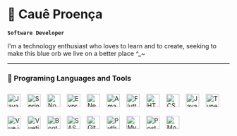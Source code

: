 # 🪼 Cauê Proença

**`Software Developer`**

I'm a technology enthusiast who loves to learn and to create, seeking to make this blue orb we live on a better place ^_~


---

### 🪸 Programing Languages and Tools

<img 
    align="left" 
    alt="Java"
    title="Java" 
    width="30px" 
    style="padding: 10px 12px 10px 0px"
    src="https://cdn.jsdelivr.net/gh/devicons/devicon@latest/icons/java/java-original.svg" />
<img
    align="left" 
    alt="Spring"
    title="Spring" 
    width="30px" 
    style="padding: 10px 12px 10px 0px"
     src="https://cdn.jsdelivr.net/gh/devicons/devicon@latest/icons/spring/spring-original.svg" />
<img
    align="left" 
    alt="Node.js"
    title="Node.js" 
    width="30px" 
    style="padding: 10px 12px 10px 0px"
    src="https://cdn.jsdelivr.net/gh/devicons/devicon@latest/icons/nodejs/nodejs-original.svg" />
<img
    align="left" 
    alt="Express"
    title="Express" 
    width="30px" 
    style="padding: 10px 12px 10px 0px"
    src="https://cdn.jsdelivr.net/gh/devicons/devicon@latest/icons/express/express-original.svg" />
<img
    align="left" 
    alt="NestJS"
    title="NestJS" 
    width="30px" 
    style="padding: 10px 12px 10px 0px"
    src="https://cdn.jsdelivr.net/gh/devicons/devicon@latest/icons/nestjs/nestjs-original.svg" />
<img
    align="left" 
    alt="Amazon Web Services"
    title="Amazon Web Services" 
    width="30px" 
    style="padding: 10px 12px 10px 0px"
    src="https://cdn.jsdelivr.net/gh/devicons/devicon@latest/icons/amazonwebservices/amazonwebservices-original-wordmark.svg" />
<img
    align="left" 
    alt="Flutter"
    title="Flutter" 
    width="30px" 
    style="padding: 10px 12px 10px 0px"
    src="https://cdn.jsdelivr.net/gh/devicons/devicon@latest/icons/flutter/flutter-original.svg" />
<img 
    align="left" 
    alt="HTML"
    title="HTML" 
    width="30px" 
    style="padding: 10px 12px 10px 0px" 
    src="https://cdn.jsdelivr.net/gh/devicons/devicon@latest/icons/html5/html5-original.svg" 
/>
<img 
    align="left" 
    alt="CSS" 
    title="CSS"
    width="30px" 
    style="padding: 10px 12px 10px 0px" 
    src="https://cdn.jsdelivr.net/gh/devicons/devicon@latest/icons/css3/css3-original.svg" 
/>
<img 
    align="left" 
    alt="JavaScript" 
    title="JavaScript"
    width="30px" 
    style="padding: 10px 12px 10px 0px" 
    src="https://cdn.jsdelivr.net/gh/devicons/devicon@latest/icons/javascript/javascript-original.svg" 
/>
<img 
    align="left" 
    alt="TypeScript"
    title="TypeScript" 
    width="30px" 
    style="padding: 10px 12px 10px 0px" 
    src="https://cdn.jsdelivr.net/gh/devicons/devicon@latest/icons/typescript/typescript-original.svg" 
/>
<img 
    align="left" 
    alt="Vue.js" 
    title="Vue.js"
    width="30px" 
    style="padding: 10px 12px 10px 0px" 
    src="https://cdn.jsdelivr.net/gh/devicons/devicon@latest/icons/vuejs/vuejs-original.svg" 
/>
<img
    align="left" 
    alt="Vuetify" 
    title="Vuetify"
    width="30px" 
    style="padding: 10px 12px 10px 0px"
    src="https://cdn.jsdelivr.net/gh/devicons/devicon@latest/icons/vuetify/vuetify-original.svg" />
<img 
    align="left" 
    alt="Bootstrap"
    title="Bootstrap" 
    width="30px" 
    style="padding: 10px 12px 10px 0px" 
    src="https://cdn.jsdelivr.net/gh/devicons/devicon@latest/icons/bootstrap/bootstrap-original.svg" 
/>
<img 
    align="left" 
    alt="SASS" 
    title="SASS"
    width="30px" 
    style="padding: 10px 12px 10px 0px" 
    src="https://cdn.jsdelivr.net/gh/devicons/devicon@latest/icons/sass/sass-original.svg" 
/>
<img 
    align="left" 
    alt="Git" 
    title="Git"
    width="30px" 
    style="padding: 10px 12px 10px 0px" 
    src="https://cdn.jsdelivr.net/gh/devicons/devicon@latest/icons/git/git-original.svg" 
/>
<img 
    align="left" 
    alt="Python" 
    title="Python"
    width="30px" 
    style="padding: 10px 12px 10px 0px" 
    src="https://cdn.jsdelivr.net/gh/devicons/devicon@latest/icons/python/python-original.svg" 
/>
<img
    align="left" 
    alt="MySQL" 
    title="MySQL"
    width="30px" 
    style="padding: 10px 12px 10px 0px"
    src="https://cdn.jsdelivr.net/gh/devicons/devicon@latest/icons/mysql/mysql-original.svg" />
<img
    align="left" 
    alt="PostgreSQL" 
    title="PostgreSQL"
    width="30px" 
    style="padding: 10px 12px 10px 0px"
    src="https://cdn.jsdelivr.net/gh/devicons/devicon@latest/icons/postgresql/postgresql-original.svg" />
<img
    align="left" 
    alt="MongoDB" 
    title="MongoDB"
    width="30px" 
    style="padding: 10px 12px 10px 0px"
    src="https://cdn.jsdelivr.net/gh/devicons/devicon@latest/icons/mongodb/mongodb-original.svg" />

 <!-- <div style="height: 35px"></div>  

<br/>
<br/>

### 📊 Stats

<p>
  <img 
    align="left" 
    alt="GitHub Stats" 
    height="200" 
    style="padding-right: 10px;" 
    src="https://github-readme-stats.vercel.app/api?username=Caueap&show_icons=true&theme=tokyonight&include_all_commits=true" 
  />

<img 
      align="left" 
      alt="GitHub Stats" 
      height="200" 
      src="https://github-readme-stats.vercel.app/api/top-langs/?username=Caueap&theme=tokyonight&layout=compact&langs_count=9" 
  />

</p> -->
